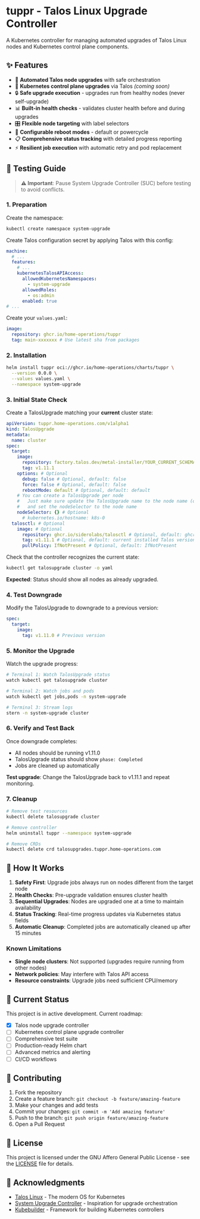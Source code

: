 # tuppr - Talos Linux Upgrade Controller

A Kubernetes controller for managing automated upgrades of Talos Linux nodes and Kubernetes control plane components.

## ✨ Features

- 🚀 **Automated Talos node upgrades** with safe orchestration
- 🎯 **Kubernetes control plane upgrades** via Talos *(coming soon)*
- 🔒 **Safe upgrade execution** - upgrades run from healthy nodes (never self-upgrade)
- 📊 **Built-in health checks** - validates cluster health before and during upgrades
- 🎛️ **Flexible node targeting** with label selectors
- 🔄 **Configurable reboot modes** - default or powercycle
- 📋 **Comprehensive status tracking** with detailed progress reporting
- ⚡ **Resilient job execution** with automatic retry and pod replacement

## 🧪 Testing Guide

> **⚠️ Important**: Pause System Upgrade Controller (SUC) before testing to avoid conflicts.

### 1. Preparation

Create the namespace:

```bash
kubectl create namespace system-upgrade
```

Create Talos configuration secret by applying Talos with this config:

```yaml
machine:
  # ...
  features:
    # ...
    kubernetesTalosAPIAccess:
      allowedKubernetesNamespaces:
        - system-upgrade
      allowedRoles:
        - os:admin
      enabled: true
# ...
```

Create your `values.yaml`:

```yaml
image:
  repository: ghcr.io/home-operations/tuppr
  tag: main-xxxxxxx # Use latest sha from packages
```

### 2. Installation

```bash
helm install tuppr oci://ghcr.io/home-operations/charts/tuppr \
  --version 0.0.0 \
  --values values.yaml \
  --namespace system-upgrade
```

### 3. Initial State Check

Create a TalosUpgrade matching your **current** cluster state:

```yaml
apiVersion: tuppr.home-operations.com/v1alpha1
kind: TalosUpgrade
metadata:
  name: cluster
spec:
  target:
    image:
      repository: factory.talos.dev/metal-installer/YOUR_CURRENT_SCHEMATIC_WITHOUT_TAG
      tag: v1.11.1
    options: # Optional
      debug: false # Optional, default: false
      force: false # Optional, default: false
      rebootMode: default # Optional, default: default
    # You can create a TalosUpgrade per node
    #   Just make sure update the TalosUpgrade name to the node name (or whatever)
    #   and set the nodeSelector to the node name
    nodeSelector: {} # Optional
      # kubernetes.io/hostname: k8s-0
  talosctl: # Optional
    image: # Optional
      repository: ghcr.io/siderolabs/talosctl # Optional, default: ghcr.io/siderolabs/talosctl
      tag: v1.11.1 # Optional, default: current installed Talos version
      pullPolicy: IfNotPresent # Optional, default: IfNotPresent
```

Check that the controller recognizes the current state:

```bash
kubectl get talosupgrade cluster -o yaml
```

**Expected**: Status should show all nodes as already upgraded.

### 4. Test Downgrade

Modify the TalosUpgrade to downgrade to a previous version:

```yaml
spec:
  target:
    image:
      tag: v1.11.0 # Previous version
```

### 5. Monitor the Upgrade

Watch the upgrade progress:

```bash
# Terminal 1: Watch TalosUpgrade status
watch kubectl get talosupgrade cluster

# Terminal 2: Watch jobs and pods
watch kubectl get jobs,pods -n system-upgrade

# Terminal 3: Stream logs
stern -n system-upgrade cluster
```

### 6. Verify and Test Back

Once downgrade completes:

- All nodes should be running v1.11.0
- TalosUpgrade status should show `phase: Completed`
- Jobs are cleaned up automatically

**Test upgrade**: Change the TalosUpgrade back to v1.11.1 and repeat monitoring.

### 7. Cleanup

```bash
# Remove test resources
kubectl delete talosupgrade cluster

# Remove controller
helm uninstall tuppr --namespace system-upgrade

# Remove CRDs
kubectl delete crd talosupgrades.tuppr.home-operations.com
```

## 📖 How It Works

1. **Safety First**: Upgrade jobs always run on nodes different from the target node
2. **Health Checks**: Pre-upgrade validation ensures cluster health
3. **Sequential Upgrades**: Nodes are upgraded one at a time to maintain availability
4. **Status Tracking**: Real-time progress updates via Kubernetes status fields
5. **Automatic Cleanup**: Completed jobs are automatically cleaned up after 15 minutes

### Known Limitations

- **Single node clusters**: Not supported (upgrades require running from other nodes)
- **Network policies**: May interfere with Talos API access
- **Resource constraints**: Upgrade jobs need sufficient CPU/memory

## 🚧 Current Status

This project is in active development. Current roadmap:

- [x] Talos node upgrade controller
- [ ] Kubernetes control plane upgrade controller
- [ ] Comprehensive test suite
- [ ] Production-ready Helm chart
- [ ] Advanced metrics and alerting
- [ ] CI/CD workflows

## 🤝 Contributing

1. Fork the repository
2. Create a feature branch: `git checkout -b feature/amazing-feature`
3. Make your changes and add tests
4. Commit your changes: `git commit -m 'Add amazing feature'`
5. Push to the branch: `git push origin feature/amazing-feature`
6. Open a Pull Request

## 📄 License

This project is licensed under the GNU Affero General Public License - see the [LICENSE](LICENSE) file for details.

## 🙏 Acknowledgments

- [Talos Linux](https://www.talos.dev/) - The modern OS for Kubernetes
- [System Upgrade Controller](https://github.com/rancher/system-upgrade-controller) - Inspiration for upgrade orchestration
- [Kubebuilder](https://book.kubebuilder.io/) - Framework for building Kubernetes controllers
